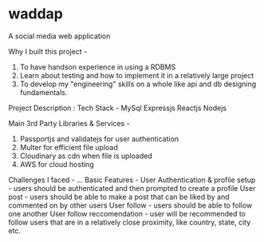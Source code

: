 # waddap
A social media web application

Why I built this project -

1. To have handson experience in using a RDBMS
2. Learn about testing and how to implement it
   in a relatively large project
3. To develop my "engineering" skills on
   a whole like api and db designing fundamentals.

Project Description :
Tech Stack - MySql Expressjs Reactjs Nodejs

Main 3rd Party Libraries & Services -

1. Passportjs and validatejs for user authentication
2. Multer for efficient file upload
3. Cloudinary as cdn when file is uploaded
4. AWS for cloud hosting

Challenges I faced - ...
Basic Features -
User Authentication & profile setup - users should be authenticated and then prompted to create a profile
User post - users should be able to make a post that can be liked by and commented on by other users
User follow - users should be able to follow one another
User follow reccomendation - user will be recommended to follow users that are in a relatively close proximity, like country, state, city etc.


